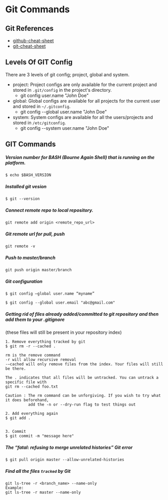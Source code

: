 # Git Commands

## Git References
- [github-cheat-sheet](https://github.com/tiimgreen/github-cheat-sheet#readme)
- [git-cheat-sheet](https://github.com/arslanbilal/git-cheat-sheet#readme)


## Levels Of GIT Config
There are 3 levels of git config; project, global and system.
- project: Project configs are only available for the current project and stored in `.git/config` in the project's directory.
    - git config user.name "John Doe"
- global: Global configs are available for all projects for the current user and stored in `~/.gitconfig`.
    - git config --global user.name "John Doe"
- system: System configs are available for all the users/projects and stored in `/etc/gitconfig`.
    - git config --system user.name "John Doe" 



## GIT Commands

##### Version number for BASH (Bourne Again Shell) that is running on the platform.
```
$ echo $BASH_VERSION
```

##### Installed git vesion
```
$ git --version
```

##### Connect remote repo to local repository.
```
git remote add origin <remote_repo_url>
```


##### Git remote url for pull, push
```
git remote -v
```

##### Push to master/branch
```
git push origin master/branch
```

##### Git configuration
```
$ git config –global user.name “myname”

$ git config --global user.email "abc@gmail.com"
```

##### Getting rid of files already added/committed to git repository and then add them to your .gitignore 
(these files will still be present in your repository index)
```
1. Remove everything tracked by git
$ git rm -r --cached .

rm is the remove command
-r will allow recursive removal
-–cached will only remove files from the index. Your files will still be there.

The . indicates that all files will be untracked. You can untrack a specific file with 
git rm --cached foo.txt

Caution : The rm command can be unforgiving. If you wish to try what it does beforehand, 
          add the -n or --dry-run flag to test things out 

2. Add everything again
$ git add .


3. Commit
$ git commit -m "message here"
```

##### The “fatal: refusing to merge unrelated histories” Git error
```
$ git pull origin master --allow-unrelated-histories
```

##### Find all the files `tracked` by Git
```
git ls-tree -r <branch_name> --name-only
Example:
git ls-tree -r master --name-only
```
